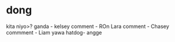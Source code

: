 # dong
kita niyo>?
ganda - kelsey
comment - ROn Lara
comment - Chasey
commment - Liam
yawa
hatdog- angge
